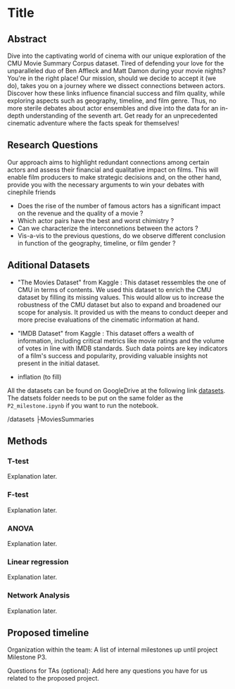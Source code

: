 # Title

## Abstract
Dive into the captivating world of cinema with our unique exploration of the CMU Movie Summary Corpus dataset. Tired of defending your love for the unparalleled duo of Ben Affleck and Matt Damon during your movie nights? You're in the right place! Our mission, should we decide to accept it (we do), takes you on a journey where we dissect connections between actors. Discover how these links influence financial success and film quality, while exploring aspects such as geography, timeline, and film genre. Thus, no more sterile debates about actor ensembles and dive into the data for an in-depth understanding of the seventh art. Get ready for an unprecedented cinematic adventure where the facts speak for themselves!

## Research Questions
Our approach aims to highlight redundant connections among certain actors and assess their financial and qualitative impact on films. This will enable film producers to make strategic decisions and, on the other hand, provide you with the necessary arguments to win your debates with cinephile friends

- Does the rise of the number of famous actors has a significant impact on the revenue and the quality of a movie ?
- Which actor pairs have the best and worst chimistry ?
- Can we characterize the interconnetions between the actors ?
- Vis-a-vis to the previous questions, do we observe different conclusion in function of the geography, timeline, or film gender ?

## Aditional Datasets
- "The Movies Dataset" from Kaggle : This dataset ressembles the one of CMU in terms of contents. We used this dataset to enrich the CMU dataset by filling its missing values. This would allow us to increase the robustness of the CMU dataset but also to expand and broadened our scope for analysis. It provided us with the means to conduct deeper and more precise evaluations of the cinematic information at hand.

- "IMDB Dataset" from Kaggle : This dataset offers a wealth of information, including critical metrics like movie ratings and the volume of votes in line with IMDB standards. Such data points are key indicators of a film's success and popularity, providing valuable insights not present in the initial dataset.

- inflation (to fill)


All the datasets can be found on GoogleDrive at the following link [datasets](https://drive.google.com/drive/folders/1kKqpqdOm1F45n19MyqXFOTy_DvmOtbOA). The datsets folder needs to be put on the same folder as the `P2_milestone.ipynb` if you want to run the notebook.

/datasets
├MoviesSummaries




## Methods

### T-test
Explanation later.

### F-test
Explanation later.

### ANOVA
Explanation later.

### Linear regression
Explanation later.

### Network Analysis
Explanation later.

## Proposed timeline

Organization within the team: A list of internal milestones up until project Milestone P3.


Questions for TAs (optional): Add here any questions you have for us related to the proposed project.


